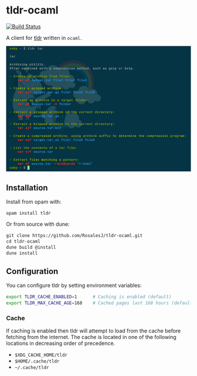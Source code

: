 # tldr-ocaml
[![Build Status](https://travis-ci.org/RosalesJ/tldr-ocaml.svg?branch=master)](https://travis-ci.org/RosalesJ/tldr-ocaml)

A client for [tldr](https://github.com/tldr-pages/tldr) written in ```ocaml```.

![tldr screenshot](screenshot.png)

## Installation
Install from opam with:
```
opam install tldr
```
Or from source with dune:
```
git clone https://github.com/RosalesJ/tldr-ocaml.git
cd tldr-ocaml
dune build @install
dune install
```

## Configuration
You can configure tldr by setting environment variables:
```bash
export TLDR_CACHE_ENABLED=1      # Caching is enabled (default)
export TLDR_MAX_CACHE_AGE=168    # Cached pages last 168 hours (default is 24)
```

### Cache
If caching is enabled then tldr will attempt to load from the cache before fetching from the internet.
The cache is located in one of the following locations in decreasing order of precedence.
* ```$XDG_CACHE_HOME/tldr```
* ```$HOME/.cache/tldr```
* ```~/.cache/tldr```
